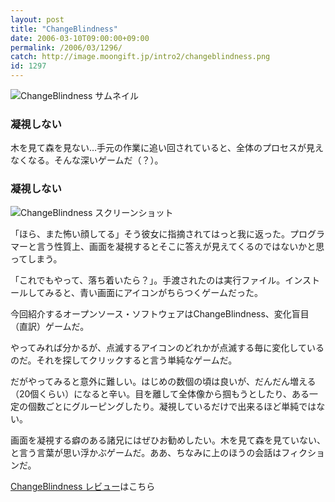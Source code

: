 ```yaml
---
layout: post
title: "ChangeBlindness"
date: 2006-03-10T09:00:00+09:00
permalink: /2006/03/1296/
catch: http://image.moongift.jp/intro2/changeblindness.png
id: 1297
---
```

 ![ChangeBlindness サムネイル](http://image.moongift.jp/intro2/changeblindness.t.png "ChangeBlindness サムネイル")
  

### 凝視しない
  
木を見て森を見ない…手元の作業に追い回されていると、全体のプロセスが見えなくなる。そんな深いゲームだ（？）。  
<!--more-->  

### 凝視しない
  

![ChangeBlindness スクリーンショット](http://image.moongift.jp/intro2/changeblindness.png "ChangeBlindness スクリーンショット")

  

「ほら、また怖い顔してる」そう彼女に指摘されてはっと我に返った。プログラマーと言う性質上、画面を凝視するとそこに答えが見えてくるのではないかと思ってしまう。

  

「これでもやって、落ち着いたら？」。手渡されたのは実行ファイル。インストールしてみると、青い画面にアイコンがちらつくゲームだった。

  

今回紹介するオープンソース・ソフトウェアはChangeBlindness、変化盲目（直訳）ゲームだ。

  

やってみれば分かるが、点滅するアイコンのどれかが点滅する毎に変化しているのだ。それを探してクリックすると言う単純なゲームだ。

  

だがやってみると意外に難しい。はじめの数個の頃は良いが、だんだん増える（20個くらい）になると辛い。目を離して全体像から掴もうとしたり、ある一定の個数ごとにグルーピングしたり。凝視しているだけで出来るほど単純ではない。

  

画面を凝視する癖のある諸兄にはぜひお勧めしたい。木を見て森を見ていない、と言う言葉が思い浮かぶゲームだ。ああ、ちなみに上のほうの会話はフィクションだ。

  

[ChangeBlindness レビュー](http://oss.moongift.jp/review/i-1304.html)はこちら

